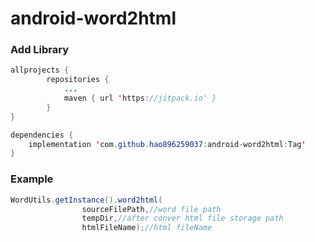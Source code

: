 # android-word2html

### Add Library
```Java
allprojects {
		repositories {
			...
			maven { url 'https://jitpack.io' }
		}
}

dependencies {
    implementation 'com.github.hao896259037:android-word2html:Tag'
}
```
### Example
```Java
WordUtils.getInstance().word2html(
                sourceFilePath,//word file path
                tempDir,//after conver html file storage path 
                htmlFileName);//html fileName
```

